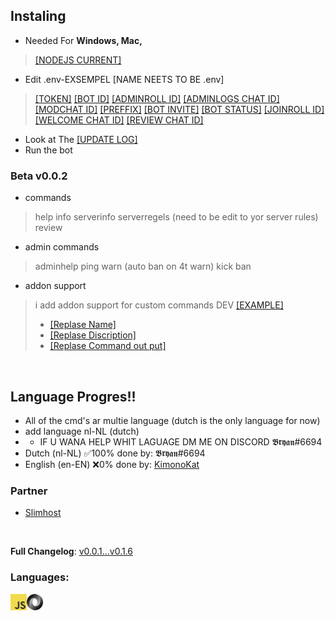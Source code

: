 ## Instaling

- Needed For **Windows, Mac,**
> [[NODEJS CURRENT]](https://nodejs.org/en/download/current/)

- Edit .env-EXSEMPEL [NAME NEETS TO BE .env]
> [[TOKEN]](https://github.com/SlimHostdev/discord_v13_main_bot/blob/a37a0f83831beee2e8a1c060fff166f3a6fb9fef/.env-EXSEMPEL#L1)
> [[BOT ID]](https://github.com/SlimHostdev/discord_v13_main_bot/blob/a37a0f83831beee2e8a1c060fff166f3a6fb9fef/.env-EXSEMPEL#L2)
> [[ADMINROLL ID]](https://github.com/SlimHostdev/discord_v13_main_bot/blob/a37a0f83831beee2e8a1c060fff166f3a6fb9fef/.env-EXSEMPEL#L4)
> [[ADMINLOGS CHAT ID]](https://github.com/SlimHostdev/discord_v13_main_bot/blob/a37a0f83831beee2e8a1c060fff166f3a6fb9fef/.env-EXSEMPEL#L6)
> [[MODCHAT ID]](https://github.com/SlimHostdev/discord_v13_main_bot/blob/a37a0f83831beee2e8a1c060fff166f3a6fb9fef/.env-EXSEMPEL#L8)
> [[PREFFIX]](https://github.com/SlimHostdev/discord_v13_main_bot/blob/a37a0f83831beee2e8a1c060fff166f3a6fb9fef/.env-EXSEMPEL#L13)
> [[BOT INVITE]](https://github.com/SlimHostdev/discord_v13_main_bot/blob/a37a0f83831beee2e8a1c060fff166f3a6fb9fef/.env-EXSEMPEL#L14)
> [[BOT STATUS]](https://github.com/SlimHostdev/discord_v13_main_bot/blob/a37a0f83831beee2e8a1c060fff166f3a6fb9fef/.env-EXSEMPEL#L17)
> [[JOINROLL ID]](https://github.com/SlimHostdev/discord_v13_main_bot/blob/a37a0f83831beee2e8a1c060fff166f3a6fb9fef/.env-EXSEMPEL#L19)
> [[WELCOME CHAT ID]](https://github.com/SlimHostdev/discord_v13_main_bot/blob/a37a0f83831beee2e8a1c060fff166f3a6fb9fef/.env-EXSEMPEL#L20)
> [[REVIEW CHAT ID]](https://github.com/SlimHostdev/discord_v13_main_bot/blob/a37a0f83831beee2e8a1c060fff166f3a6fb9fef/.env-EXSEMPEL#L22)

- Look at The [[UPDATE LOG]](https://github.com/orgs/SlimHostdev/projects/1/views/1)
- Run the bot

### Beta v0.0.2
- commands
> help
> info
> serverinfo
> serverregels (need to be edit to yor server rules)
> review
- admin commands
> adminhelp
> ping
> warn (auto ban on 4t warn)
> kick
> ban
- addon support
> i add addon support for custom commands 
> DEV [[EXAMPLE]](https://github.com/SlimHostdev/discord_v13_main_bot/blob/main/addons/example-addon.js)
>- [[Replase Name]](https://github.com/SlimHostdev/discord_v13_main_bot/blob/a37a0f83831beee2e8a1c060fff166f3a6fb9fef/addons/example-addon.js#L22)
>- [[Replase Discription]](https://github.com/SlimHostdev/discord_v13_main_bot/blob/a37a0f83831beee2e8a1c060fff166f3a6fb9fef/addons/example-addon.js#L24)
>- [[Replase Command out put]](https://github.com/SlimHostdev/discord_v13_main_bot/blob/a37a0f83831beee2e8a1c060fff166f3a6fb9fef/addons/example-addon.js#L5-L19)

<br />

## Language Progres!!

- All of the cmd's ar multie language (dutch is the only language for now)
- add language nl-NL (dutch) 
- - IF U WANA HELP WHIT LAGUAGE DM ME ON DISCORD 𝕭𝖗𝖞𝖆𝖓#6694
- Dutch (nl-NL) ✅100% done by: 𝕭𝖗𝖞𝖆𝖓#6694
- English (en-EN) ❌0% done by: [KimonoKat](https://www.twitch.tv/kimonokat)

### Partner

- [Slimhost](https://slimhost.nl)

<br />

**Full Changelog**: [v0.0.1...v0.1.6](https://github.com/SlimHostdev/discord_v13_main_bot/compare/v0.0.1...v0.1.6)

### Languages:

<img align="left" alt="JavaScript" width="26px" src="https://raw.githubusercontent.com/github/explore/80688e429a7d4ef2fca1e82350fe8e3517d3494d/topics/javascript/javascript.png" />

<img align="left" alt="Json" width="26px" src="https://raw.githubusercontent.com/github/explore/80688e429a7d4ef2fca1e82350fe8e3517d3494d/topics/json/json.png" />

<br />
<br />
